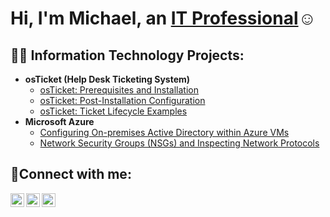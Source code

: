 <h1>Hi, I'm Michael, an <a href="https://linkedin.com/in/Josh">IT Professional</a>☺</h1>

<h2>👨‍💻 Information Technology Projects:</h2>

- <b>osTicket (Help Desk Ticketing System)</b>
  - [osTicket: Prerequisites and Installation](https://github.com/mstoffel1998/osticket-prereqs)
  - [osTicket: Post-Installation Configuration](https://github.com/mstoffel1998/post-install-config)
  - [osTicket: Ticket Lifecycle Examples](https://github.com/mstoffel1998/ticket-lifecycle)
- <b>Microsoft Azure</b>
  - [Configuring On-premises Active Directory within Azure VMs](https://github.com/mstoffel1998/configure-ad)
  - [Network Security Groups (NSGs) and Inspecting Network Protocols](https://github.com/mstoffel1998/azure-network-protocols)

<h2>🤳Connect with me:</h2>

[<img align="left" alt="Josh | Twitter" width="22px" src="https://cdn.jsdelivr.net/npm/simple-icons@v3/icons/twitter.svg" />][twitter]
[<img align="left" alt="Josh | LinkedIn" width="22px" src="https://cdn.jsdelivr.net/npm/simple-icons@v3/icons/linkedin.svg" />][linkedin]
[<img align="left" alt="Josh | Instagram" width="22px" src="https://cdn.jsdelivr.net/npm/simple-icons@v3/icons/instagram.svg" />][instagram]

[twitter]: https://twitter.com/Josh
[instagram]: https://www.instagram.com/Josh
[linkedin]: https://linkedin.com/in/Josh
